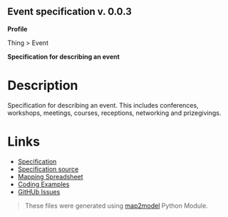 ## Event specification v. 0.0.3 

**Profile** 

Thing > Event

**Specification for describing an event** 

# Description 
Specification for describing an event. This includes conferences, workshops, meetings, courses, receptions, networking and prizegivings. 
# Links 
- [Specification](http://bioschemas.org/bsc_specs/Event/specification/)
- [Specification source](specification.html)
- [Mapping Spreadsheet](https://docs.google.com/spreadsheets/d/1HX04KPNa94lcFwZa2Op6s5SLocAxzXnXFsA2aDz1t_Y/edit?usp=drivesdk)
- [Coding Examples](https://github.com/BioSchemas/specifications/tree/master/Event/examples)
- [GitHUb Issues](https://github.com/BioSchemas/bioschemas/labels/type%3A%20Event)
> These files were generated using [map2model](https://github.com/BioSchemas/map2model) Python Module.